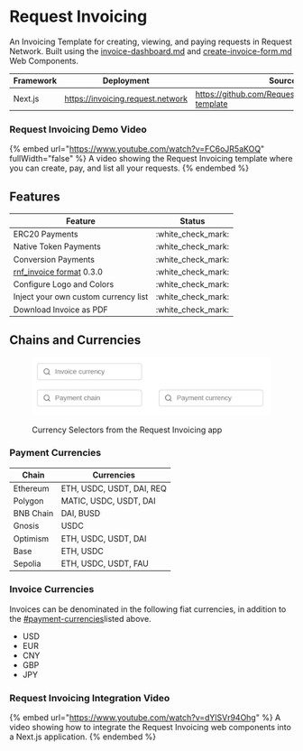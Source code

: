 # Request Invoicing

An Invoicing Template for creating, viewing, and paying requests in Request Network. Built using the [invoice-dashboard.md](../components/invoice-dashboard.md "mention") and [create-invoice-form.md](../components/create-invoice-form.md "mention") Web Components.

<table data-full-width="false"><thead><tr><th>Framework</th><th>Deployment</th><th>Source</th></tr></thead><tbody><tr><td>Next.js</td><td><a href="https://invoicing.request.network">https://invoicing.request.network</a></td><td><a href="https://github.com/RequestNetwork/invoicing-template">https://github.com/RequestNetwork/invoicing-template</a></td></tr></tbody></table>

### Request Invoicing Demo Video

{% embed url="https://www.youtube.com/watch?v=FC6oJR5aKOQ" fullWidth="false" %}
A video showing the Request Invoicing template where you can create, pay, and list all your requests.
{% endembed %}

## Features

| Feature                                                                                                                               | Status               |
| ------------------------------------------------------------------------------------------------------------------------------------- | -------------------- |
| ERC20 Payments                                                                                                                        | :white\_check\_mark: |
| Native Token Payments                                                                                                                 | :white\_check\_mark: |
| Conversion Payments                                                                                                                   | :white\_check\_mark: |
| [rnf\_invoice format](https://github.com/RequestNetwork/requestNetwork/tree/master/packages/data-format/src/format/rnf_invoice) 0.3.0 | :white\_check\_mark: |
| Configure Logo and Colors                                                                                                             | :white\_check\_mark: |
| Inject your own custom currency list                                                                                                  | :white\_check\_mark: |
| Download Invoice as PDF                                                                                                               | :white\_check\_mark: |

## Chains and Currencies

<figure><img src="../../../../.gitbook/assets/image (5).png" alt=""><figcaption><p>Currency Selectors from the Request Invoicing app</p></figcaption></figure>

### Payment Currencies

| Chain     | Currencies                |
| --------- | ------------------------- |
| Ethereum  | ETH, USDC, USDT, DAI, REQ |
| Polygon   | MATIC, USDC, USDT, DAI    |
| BNB Chain | DAI, BUSD                 |
| Gnosis    | USDC                      |
| Optimism  | ETH, USDC, USDT, DAI      |
| Base      | ETH, USDC                 |
| Sepolia   | ETH, USDC, USDT, FAU      |

### Invoice Currencies

Invoices can be denominated in the following fiat currencies, in addition to the [#payment-currencies](./#payment-currencies "mention")listed above.

* USD
* EUR
* CNY
* GBP
* JPY

### Request Invoicing Integration Video

{% embed url="https://www.youtube.com/watch?v=dYlSVr94Ohg" %}
A video showing how to integrate the Request Invoicing web components into a Next.js application.
{% endembed %}
